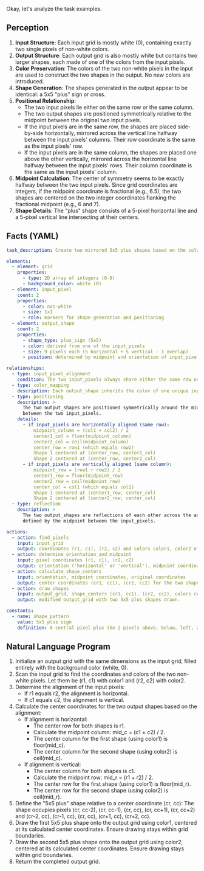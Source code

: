 Okay, let's analyze the task examples.

## Perception

1.  **Input Structure**: Each input grid is mostly white (0), containing exactly two single pixels of non-white colors.
2.  **Output Structure**: Each output grid is also mostly white but contains two larger shapes, each made of one of the colors from the input pixels.
3.  **Color Preservation**: The colors of the two non-white pixels in the input are used to construct the two shapes in the output. No new colors are introduced.
4.  **Shape Generation**: The shapes generated in the output appear to be identical: a 5x5 "plus" sign or cross.
5.  **Positional Relationship**:
    *   The two input pixels lie either on the same row or the same column.
    *   The two output shapes are positioned symmetrically relative to the midpoint between the original two input pixels.
    *   If the input pixels are in the same row, the shapes are placed side-by-side horizontally, mirrored across the vertical line halfway between the input pixels' columns. Their row coordinate is the same as the input pixels' row.
    *   If the input pixels are in the same column, the shapes are placed one above the other vertically, mirrored across the horizontal line halfway between the input pixels' rows. Their column coordinate is the same as the input pixels' column.
6.  **Midpoint Calculation**: The center of symmetry seems to be exactly halfway between the two input pixels. Since grid coordinates are integers, if the midpoint coordinate is fractional (e.g., 6.5), the two shapes are centered on the two integer coordinates flanking the fractional midpoint (e.g., 6 and 7).
7.  **Shape Details**: The "plus" shape consists of a 5-pixel horizontal line and a 5-pixel vertical line intersecting at their centers.

## Facts (YAML)


```yaml
task_description: Create two mirrored 5x5 plus shapes based on the colors and positions of two input pixels.

elements:
  - element: grid
    properties:
      - type: 2D array of integers (0-9)
      - background_color: white (0)
  - element: input_pixel
    count: 2
    properties:
      - color: non-white
      - size: 1x1
      - role: markers for shape generation and positioning
  - element: output_shape
    count: 2
    properties:
      - shape_type: plus_sign (5x5)
      - color: derived from one of the input_pixels
      - size: 9 pixels each (5 horizontal + 5 vertical - 1 overlap)
      - position: determined by midpoint and orientation of input_pixels

relationships:
  - type: input_pixel_alignment
    condition: The two input_pixels always share either the same row or the same column coordinate.
  - type: color_mapping
    description: Each output_shape inherits the color of one unique input_pixel.
  - type: positioning
    description: >
      The two output_shapes are positioned symmetrically around the midpoint
      between the two input_pixels.
    details:
      - if input_pixels are horizontally aligned (same row):
          midpoint_column = (col1 + col2) / 2
          center1_col = floor(midpoint_column)
          center2_col = ceil(midpoint_column)
          center_row = row1 (which equals row2)
          Shape 1 centered at (center_row, center1_col)
          Shape 2 centered at (center_row, center2_col)
      - if input_pixels are vertically aligned (same column):
          midpoint_row = (row1 + row2) / 2
          center1_row = floor(midpoint_row)
          center2_row = ceil(midpoint_row)
          center_col = col1 (which equals col2)
          Shape 1 centered at (center1_row, center_col)
          Shape 2 centered at (center2_row, center_col)
  - type: reflection
    description: >
      The two output_shapes are reflections of each other across the axis
      defined by the midpoint between the input_pixels.

actions:
  - action: find_pixels
    input: input_grid
    output: coordinates (r1, c1), (r2, c2) and colors color1, color2 of the two non-white pixels.
  - action: determine_orientation_and_midpoint
    input: pixel coordinates (r1, c1), (r2, c2)
    output: orientation ('horizontal' or 'vertical'), midpoint coordinates (mid_r, mid_c)
  - action: calculate_shape_centers
    input: orientation, midpoint coordinates, original coordinates
    output: center coordinates (cr1, cc1), (cr2, cc2) for the two shapes.
  - action: draw_shapes
    input: output_grid, shape_centers (cr1, cc1), (cr2, cc2), colors color1, color2
    output: modified output_grid with two 5x5 plus shapes drawn.

constants:
  - name: shape_pattern
    value: 5x5 plus sign
    definition: A central pixel plus the 2 pixels above, below, left, and right it, AND the 2 pixels further above, below, left and right. Alternatively, a 1x5 horizontal line and a 5x1 vertical line intersecting at their centers.
```


## Natural Language Program

1.  Initialize an output grid with the same dimensions as the input grid, filled entirely with the background color (white, 0).
2.  Scan the input grid to find the coordinates and colors of the two non-white pixels. Let them be (r1, c1) with color1 and (r2, c2) with color2.
3.  Determine the alignment of the input pixels:
    *   If r1 equals r2, the alignment is horizontal.
    *   If c1 equals c2, the alignment is vertical.
4.  Calculate the center coordinates for the two output shapes based on the alignment:
    *   If alignment is horizontal:
        *   The center row for both shapes is r1.
        *   Calculate the midpoint column: mid_c = (c1 + c2) / 2.
        *   The center column for the first shape (using color1) is floor(mid_c).
        *   The center column for the second shape (using color2) is ceil(mid_c).
    *   If alignment is vertical:
        *   The center column for both shapes is c1.
        *   Calculate the midpoint row: mid_r = (r1 + r2) / 2.
        *   The center row for the first shape (using color1) is floor(mid_r).
        *   The center row for the second shape (using color2) is ceil(mid_r).
5.  Define the "5x5 plus" shape relative to a center coordinate (cr, cc): The shape occupies pixels (cr, cc-2), (cr, cc-1), (cr, cc), (cr, cc+1), (cr, cc+2) and (cr-2, cc), (cr-1, cc), (cr, cc), (cr+1, cc), (cr+2, cc).
6.  Draw the first 5x5 plus shape onto the output grid using color1, centered at its calculated center coordinates. Ensure drawing stays within grid boundaries.
7.  Draw the second 5x5 plus shape onto the output grid using color2, centered at its calculated center coordinates. Ensure drawing stays within grid boundaries.
8.  Return the completed output grid.